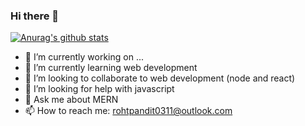 ### Hi there 👋

[![Anurag's github stats](https://github-readme-stats.vercel.app/api?username=rohitpandit0311&show_icons=true&theme=dark)](https://github.com/anuraghazra/github-readme-stats)



- 🔭 I’m currently working on ...
- 🌱 I’m currently learning web development
- 👯 I’m looking to collaborate to web development (node and react)
- 🤔 I’m looking for help with javascript 
- 💬 Ask me about MERN 
- 📫 How to reach me: rohtpandit0311@outlook.com

